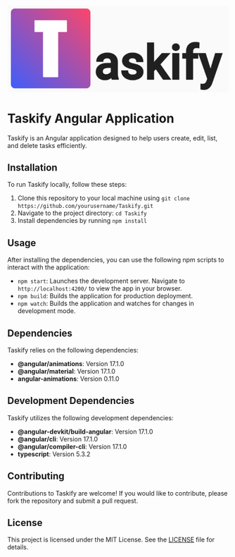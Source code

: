 ![Logo de la aplicación](/images/Taskify.png)


# Taskify Angular Application

Taskify is an Angular application designed to help users create, edit, list, and delete tasks efficiently.

## Installation

To run Taskify locally, follow these steps:

1. Clone this repository to your local machine using `git clone https://github.com/yourusername/Taskify.git`
2. Navigate to the project directory: `cd Taskify`
3. Install dependencies by running `npm install`

## Usage

After installing the dependencies, you can use the following npm scripts to interact with the application:

- `npm start`: Launches the development server. Navigate to `http://localhost:4200/` to view the app in your browser.
- `npm build`: Builds the application for production deployment.
- `npm watch`: Builds the application and watches for changes in development mode.

## Dependencies

Taskify relies on the following dependencies:

- **@angular/animations**: Version 17.1.0
- **@angular/material**: Version 17.1.0
- **angular-animations**: Version 0.11.0

## Development Dependencies

Taskify utilizes the following development dependencies:

- **@angular-devkit/build-angular**: Version 17.1.0
- **@angular/cli**: Version 17.1.0
- **@angular/compiler-cli**: Version 17.1.0
- **typescript**: Version 5.3.2

## Contributing

Contributions to Taskify are welcome! If you would like to contribute, please fork the repository and submit a pull request.

## License

This project is licensed under the MIT License. See the [LICENSE](LICENSE) file for details.
